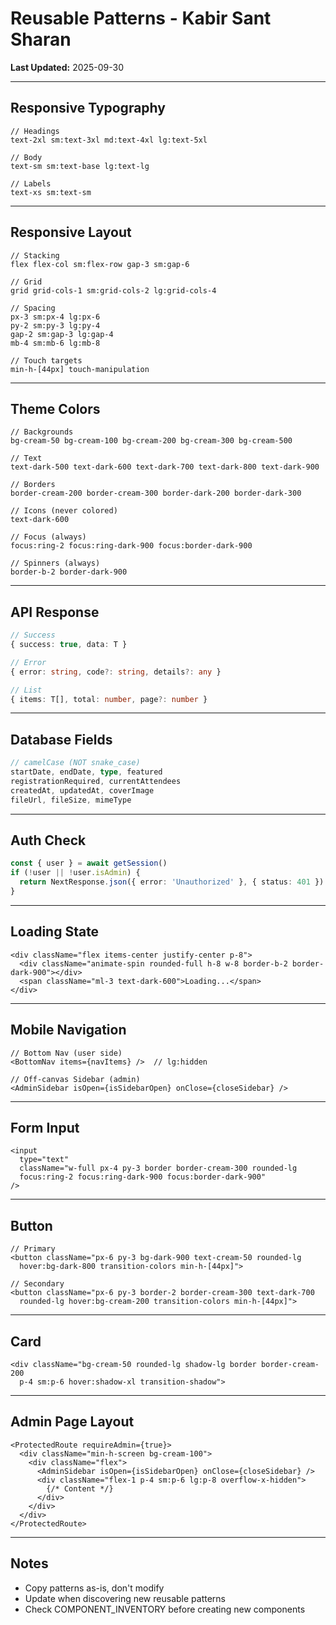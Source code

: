 # Reusable Patterns - Kabir Sant Sharan

**Last Updated:** 2025-09-30

---

## Responsive Typography

```tsx
// Headings
text-2xl sm:text-3xl md:text-4xl lg:text-5xl

// Body
text-sm sm:text-base lg:text-lg

// Labels  
text-xs sm:text-sm
```

---

## Responsive Layout

```tsx
// Stacking
flex flex-col sm:flex-row gap-3 sm:gap-6

// Grid
grid grid-cols-1 sm:grid-cols-2 lg:grid-cols-4

// Spacing
px-3 sm:px-4 lg:px-6
py-2 sm:py-3 lg:py-4
gap-2 sm:gap-3 lg:gap-4
mb-4 sm:mb-6 lg:mb-8

// Touch targets
min-h-[44px] touch-manipulation
```

---

## Theme Colors

```tsx
// Backgrounds
bg-cream-50 bg-cream-100 bg-cream-200 bg-cream-300 bg-cream-500

// Text
text-dark-500 text-dark-600 text-dark-700 text-dark-800 text-dark-900

// Borders
border-cream-200 border-cream-300 border-dark-200 border-dark-300

// Icons (never colored)
text-dark-600

// Focus (always)
focus:ring-2 focus:ring-dark-900 focus:border-dark-900

// Spinners (always)
border-b-2 border-dark-900
```

---

## API Response

```typescript
// Success
{ success: true, data: T }

// Error
{ error: string, code?: string, details?: any }

// List
{ items: T[], total: number, page?: number }
```

---

## Database Fields

```typescript
// camelCase (NOT snake_case)
startDate, endDate, type, featured
registrationRequired, currentAttendees
createdAt, updatedAt, coverImage
fileUrl, fileSize, mimeType
```

---

## Auth Check

```typescript
const { user } = await getSession()
if (!user || !user.isAdmin) {
  return NextResponse.json({ error: 'Unauthorized' }, { status: 401 })
}
```

---

## Loading State

```tsx
<div className="flex items-center justify-center p-8">
  <div className="animate-spin rounded-full h-8 w-8 border-b-2 border-dark-900"></div>
  <span className="ml-3 text-dark-600">Loading...</span>
</div>
```

---

## Mobile Navigation

```tsx
// Bottom Nav (user side)
<BottomNav items={navItems} />  // lg:hidden

// Off-canvas Sidebar (admin)
<AdminSidebar isOpen={isSidebarOpen} onClose={closeSidebar} />
```

---

## Form Input

```tsx
<input
  type="text"
  className="w-full px-4 py-3 border border-cream-300 rounded-lg 
  focus:ring-2 focus:ring-dark-900 focus:border-dark-900"
/>
```

---

## Button

```tsx
// Primary
<button className="px-6 py-3 bg-dark-900 text-cream-50 rounded-lg 
  hover:bg-dark-800 transition-colors min-h-[44px]">

// Secondary
<button className="px-6 py-3 border-2 border-cream-300 text-dark-700 
  rounded-lg hover:bg-cream-200 transition-colors min-h-[44px]">
```

---

## Card

```tsx
<div className="bg-cream-50 rounded-lg shadow-lg border border-cream-200 
  p-4 sm:p-6 hover:shadow-xl transition-shadow">
```

---

## Admin Page Layout

```tsx
<ProtectedRoute requireAdmin={true}>
  <div className="min-h-screen bg-cream-100">
    <div className="flex">
      <AdminSidebar isOpen={isSidebarOpen} onClose={closeSidebar} />
      <div className="flex-1 p-4 sm:p-6 lg:p-8 overflow-x-hidden">
        {/* Content */}
      </div>
    </div>
  </div>
</ProtectedRoute>
```

---

## Notes

- Copy patterns as-is, don't modify
- Update when discovering new reusable patterns
- Check COMPONENT_INVENTORY before creating new components
